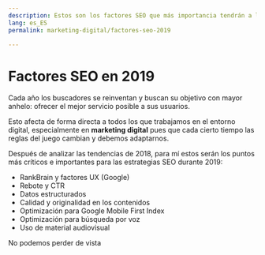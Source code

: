```yaml
---
description: Estos son los factores SEO que más importancia tendrán a lo largo de 2019
lang: es_ES
permalink: marketing-digital/factores-seo-2019

---
```


# Factores SEO en 2019

Cada año los buscadores se reinventan y buscan su objetivo con mayor anhelo: ofrecer el mejor servicio posible a sus usuarios.

Esto afecta de forma directa a todos los que trabajamos en el entorno digital, especialmente en **marketing digital** pues que cada cierto tiempo las reglas del juego cambian y debemos adaptarnos.

Después de analizar las tendencias de 2018, para mí estos serán los puntos más críticos e importantes para las estrategias SEO durante 2019:

 - RankBrain y factores UX (Google)
 - Rebote y CTR
 - Datos estructurados
 - Calidad y originalidad en los contenidos 
 - Optimización para Google Mobile First Index
 - Optimización para búsqueda por voz
 - Uso de material audiovisual

No podemos perder de vista

<!--stackedit_data:
eyJoaXN0b3J5IjpbLTEyNzYyNTk1OThdfQ==
-->